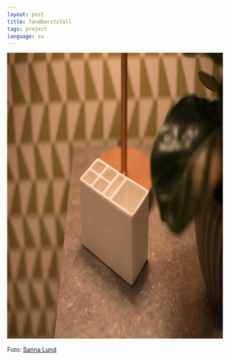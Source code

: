 ```yaml
---
layout: post
title: Tandborstställ
tags: project
language: sv
---
```


<img src="/images/tandborststall.jpg" alt="" width="1000" height="667" />

Foto: [Sanna Lund][1]

[1]: https://sannalund.se
